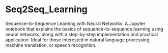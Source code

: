 # Seq2Seq_Learning
Sequence-to-Sequence Learning with Neural Networks: A Jupyter notebook that explains the basics of sequence-to-sequence learning using neural networks, along with a step-by-step implementation and practical application. Ideal for those interested in natural language processing, machine translation, or speech recognition.

